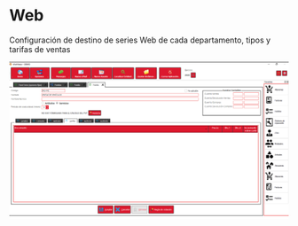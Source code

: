 # Web

Configuración de destino de series Web de cada departamento, tipos y tarifas de ventas

![](../../../.gitbook/assets/image%20%28377%29.png)

